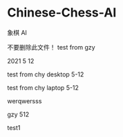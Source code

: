 # Chinese-Chess-AI

象棋 AI

不要删除此文件！
test from gzy

2021 5 12

test from chy desktop 5-12

test from chy laptop 5-12

werqwersss

gzy 512

test1